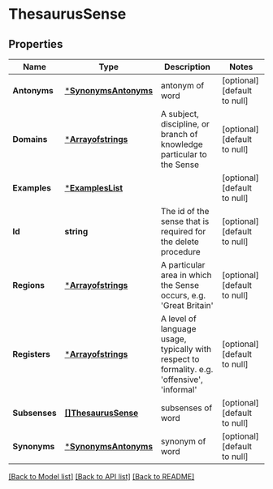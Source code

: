 # ThesaurusSense

## Properties
Name | Type | Description | Notes
------------ | ------------- | ------------- | -------------
**Antonyms** | [***SynonymsAntonyms**](SynonymsAntonyms.md) | antonym of word | [optional] [default to null]
**Domains** | [***Arrayofstrings**](arrayofstrings.md) | A subject, discipline, or branch of knowledge particular to the Sense | [optional] [default to null]
**Examples** | [***ExamplesList**](ExamplesList.md) |  | [optional] [default to null]
**Id** | **string** | The id of the sense that is required for the delete procedure | [optional] [default to null]
**Regions** | [***Arrayofstrings**](arrayofstrings.md) | A particular area in which the Sense occurs, e.g. &#39;Great Britain&#39; | [optional] [default to null]
**Registers** | [***Arrayofstrings**](arrayofstrings.md) | A level of language usage, typically with respect to formality. e.g. &#39;offensive&#39;, &#39;informal&#39; | [optional] [default to null]
**Subsenses** | [**[]ThesaurusSense**](ThesaurusSense.md) | subsenses of word | [optional] [default to null]
**Synonyms** | [***SynonymsAntonyms**](SynonymsAntonyms.md) | synonym of word | [optional] [default to null]

[[Back to Model list]](../README.md#documentation-for-models) [[Back to API list]](../README.md#documentation-for-api-endpoints) [[Back to README]](../README.md)


